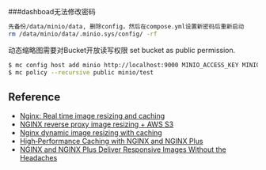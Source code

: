 
###dashboad无法修改密码
```bash
先备份/data/minio/data, 删除config，然后在compose.yml设置新密码后重新启动
rm /data/minio/data/.minio.sys/config/ -rf
```

动态缩略图需要对Bucket开放读写权限 set bucket as public permission. 

```sh
$ mc config host add minio http://localhost:9000 MINIO_ACCESS_KEY MINIO_SECRET_KEY
$ mc policy --recursive public minio/test
```


## Reference

* [Nginx: Real time image resizing and caching](https://github.com/sergejmueller/sergejmueller.github.io/wiki/Nginx:-Real-time-image-resizing-and-caching)
* [NGINX reverse proxy image resizing + AWS S3](https://medium.com/merapar/nginx-reverse-proxy-image-resizing-aws-cece1db5da01)
* [Nginx dynamic image resizing with caching](https://stumbles.id.au/nginx-dynamic-image-resizing-with-caching.html)
* [High‑Performance Caching with NGINX and NGINX Plus](https://www.nginx.com/blog/nginx-high-performance-caching/)
* [NGINX and NGINX Plus Deliver Responsive Images Without the Headaches](https://www.nginx.com/blog/responsive-images-without-headaches-nginx-plus/)
